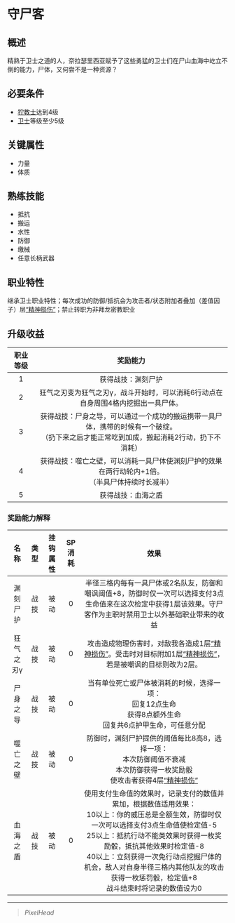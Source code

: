 # 守尸客

## 概述

精熟于卫士之道的人，奈拉瑟里西亚赋予了这些勇猛的卫士们在尸山血海中屹立不倒的能力，尸体，又何尝不是一种资源？

## 必要条件

* <a href="../grimnarchclergy" target="_blank">狞教士</a>达到4级
* <a href="../../../basicJob/Guard" target="_blank">卫士</a>等级至少5级

## 关键属性

* 力量
* 体质

## 熟练技能

* 抵抗
* 搬运
* 水性
* 防御
* 缴械
* 任意长柄武器

## 职业特性

继承卫士职业特性；每次成功的防御/抵抗会为攻击者/状态附加者叠加（差值因子）层<a href="../../../../status/mark/#精神损伤" target="_blank">“精神损伤”</a>；禁止转职为非拜龙密教职业

## 升级收益

职业等级|奖励能力
:--:|:--:
1|获得战技：渊刻尸护
2|狂气之刃变为狂气之刃γ，战斗开始时，可以消耗6行动点在自身周围4格内挖掘出一具尸体。
3|获得战技：尸身之导，可以通过一个成功的搬运携带一具尸体，携带的时候有一个破绽。<br>（扔下来之后才能正常吃到加成，搬起消耗2行动，扔下不消耗）
4|获得战技：噬亡之壁，可以消耗一具尸体使渊刻尸护的效果在两行动轮内+1倍。<br>（半具尸体持续时长减半）
5|获得战技：血海之盾

### 奖励能力解释

名称|类型|挂钩属性|SP消耗|效果
:--:|:--:|:--:|:--:|:--:
渊刻尸护|战技|被动|0|半径三格内每有一具尸体或2名队友，防御和嘲讽阈值+8，防御时仅一次可以选择支付3点生命值来在这次检定中获得1层该效果。守尸客作为主职时禁用卫士以外基础职业带来的收益
狂气之刃γ|战技|被动|0|攻击造成物理伤害时，对敌我各造成1层<a href="../../../../status/mark/#精神损伤" target="_blank">“精神损伤”</a>。受击时对目标附加1层<a href="../../../../status/mark/#精神损伤" target="_blank">“精神损伤”</a>，若是被嘲讽的目标则改为2层。
尸身之导|战技|被动|0|当有单位死亡或尸体被消耗的时候，选择一项：<br>回复12点生命<br>获得8点额外生命<br>回复共6点护甲生命，可任意分配
噬亡之壁|战技|被动|0|防御时，渊刻尸护提供的阈值每比8高8，选择一项：<br>本次防御阈值不衰减<br>本次防御获得一枚奖励骰<br>使攻击者获得4层<a href="../../../../status/mark/#精神损伤" target="_blank">“精神损伤”</a>
血海之盾|战技|被动|0|使用支付生命值的效果时，记录支付的数值并累加，根据数值适用效果：<br>10以上：你的威压总是全额生效，防御时仅一次可以选择支付3点生命值使检定值-5<br>25以上：抵抗行动不能类效果时获得一枚奖励骰，抵抗其他效果时检定值-8<br>40以上：立刻获得一次免行动点挖掘尸体的机会，敌人对自身半径三格内其他队友的攻击获得一枚惩罚骰，检定值+8<br>战斗结束时将记录的数值设为0

---

> *PixelHead*